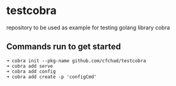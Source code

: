 # testcobra
repository to be used as example for testing golang library cobra

## Commands run to get started
```shell script
➜ cobra init --pkg-name github.com/cfchad/testcobra
➜ cobra add serve
➜ cobra add config
➜ cobra add create -p 'configCmd'
```
